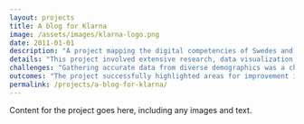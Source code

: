 ```yaml
---
layout: projects
title: A blog for Klarna
image: /assets/images/klarna-logo.png
date: 2011-01-01
description: "A project mapping the digital competencies of Swedes and providing key insights into digital literacy across various demographics."
details: "This project involved extensive research, data visualization, and collaboration with digital literacy experts. The aim was to create a comprehensive overview of digital skills in Sweden."
challenges: "Gathering accurate data from diverse demographics was a challenge, as was designing a user-friendly visualization format that made the insights accessible to a wide audience."
outcomes: "The project successfully highlighted areas for improvement in digital literacy and provided a roadmap for future educational initiatives in Sweden."
permalink: /projects/a-blog-for-klarna/
---
```

Content for the project goes here, including any images and text.